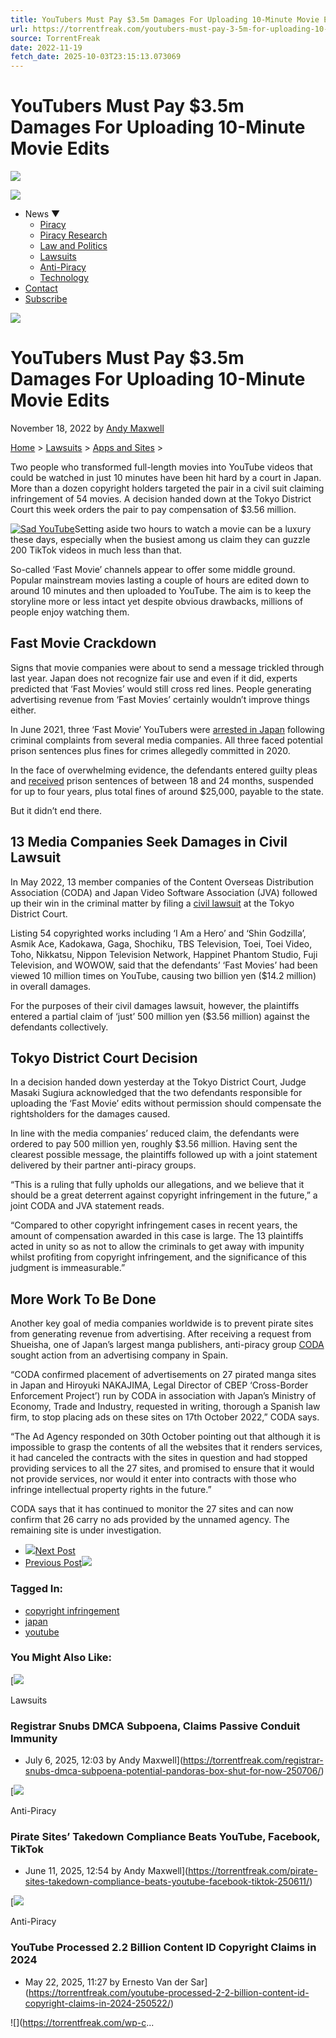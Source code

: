 ```yaml
---
title: YouTubers Must Pay $3.5m Damages For Uploading 10-Minute Movie Edits
url: https://torrentfreak.com/youtubers-must-pay-3-5m-for-uploading-10-minute-movie-edits-221118/
source: TorrentFreak
date: 2022-11-19
fetch_date: 2025-10-03T23:15:13.073069
---
```


# YouTubers Must Pay $3.5m Damages For Uploading 10-Minute Movie Edits

[![](https://torrentfreak.com/wp-content/themes/tf-theme-v2/build/assets/img/logo.svg)](/)

![](https://torrentfreak.com/wp-content/themes/tf-theme-v2/build/assets/img/search.svg)

* News ▼
  + [Piracy](https://torrentfreak.com/category/piracy/)
  + [Piracy Research](https://torrentfreak.com/category/research/)
  + [Law and Politics](https://torrentfreak.com/category/law-politics/)
  + [Lawsuits](https://torrentfreak.com/category/lawsuits/)
  + [Anti-Piracy](https://torrentfreak.com/category/anti-piracy/)
  + [Technology](https://torrentfreak.com/category/technology/)
* [Contact](https://torrentfreak.com/contact/)
* [Subscribe](https://torrentfreak.com/subscriptions/)

![](https://torrentfreak.com/wp-content/themes/tf-theme-v2/build/assets/img/x.svg)

# YouTubers Must Pay $3.5m Damages For Uploading 10-Minute Movie Edits

November 18, 2022 by
[Andy Maxwell](https://torrentfreak.com/author/andy/)

[Home](https://torrentfreak.com "Go to TorrentFreak.") > [Lawsuits](https://torrentfreak.com/category/lawsuits/ "Go to the Lawsuits category archives.") > [Apps and Sites](https://torrentfreak.com/category/lawsuits/apps-and-sites/ "Go to the Apps and Sites category archives.") >

Two people who transformed full-length movies into YouTube videos that could be watched in just 10 minutes have been hit hard by a court in Japan. More than a dozen copyright holders targeted the pair in a civil suit claiming infringement of 54 movies. A decision handed down at the Tokyo District Court this week orders the pair to pay compensation of $3.56 million.

[![Sad YouTube](https://torrentfreak.com/images/sadyoutube.jpg)](https://torrentfreak.com/images/sadyoutube.jpg)Setting aside two hours to watch a movie can be a luxury these days, especially when the busiest among us claim they can guzzle 200 TikTok videos in much less than that.

So-called ‘Fast Movie’ channels appear to offer some middle ground. Popular mainstream movies lasting a couple of hours are edited down to around 10 minutes and then uploaded to YouTube. The aim is to keep the storyline more or less intact yet despite obvious drawbacks, millions of people enjoy watching them.

## Fast Movie Crackdown

Signs that movie companies were about to send a message trickled through last year. Japan does not recognize fair use and even if it did, experts predicted that ‘Fast Movies’ would still cross red lines. People generating advertising revenue from ‘Fast Movies’ certainly wouldn’t improve things either.

In June 2021, three ‘Fast Movie’ YouTubers were [arrested in Japan](https://torrentfreak.com/police-arrest-three-for-posting-10-minute-movie-summaries-on-youtube-210623/) following criminal complaints from several media companies. All three faced potential prison sentences plus fines for crimes allegedly committed in 2020.

In the face of overwhelming evidence, the defendants entered guilty pleas and [received](https://torrentfreak.com/youtubers-who-uploaded-movie-edits-receive-suspended-prison-sentences-211118/) prison sentences of between 18 and 24 months, suspended for up to four years, plus total fines of around $25,000, payable to the state.

But it didn’t end there.

## 13 Media Companies Seek Damages in Civil Lawsuit

In May 2022, 13 member companies of the Content Overseas Distribution Association (CODA) and Japan Video Software Association (JVA) followed up their win in the criminal matter by filing a [civil lawsuit](https://torrentfreak.com/new-copyright-lawsuit-targets-uploaders-of-10-minute-movie-edits-220524/) at the Tokyo District Court.

Listing 54 copyrighted works including ‘I Am a Hero’ and ‘Shin Godzilla’, Asmik Ace, Kadokawa, Gaga, Shochiku, TBS Television, Toei, Toei Video, Toho, Nikkatsu, Nippon Television Network, Happinet Phantom Studio, Fuji Television, and WOWOW, said that the defendants’ ‘Fast Movies’ had been viewed 10 million times on YouTube, causing two billion yen ($14.2 million) in overall damages.

For the purposes of their civil damages lawsuit, however, the plaintiffs entered a partial claim of ‘just’ 500 million yen ($3.56 million) against the defendants collectively.

## Tokyo District Court Decision

In a decision handed down yesterday at the Tokyo District Court, Judge Masaki Sugiura acknowledged that the two defendants responsible for uploading the ‘Fast Movie’ edits without permission should compensate the rightsholders for the damages caused.

In line with the media companies’ reduced claim, the defendants were ordered to pay 500 million yen, roughly $3.56 million. Having sent the clearest possible message, the plaintiffs followed up with a joint statement delivered by their partner anti-piracy groups.

“This is a ruling that fully upholds our allegations, and we believe that it should be a great deterrent against copyright infringement in the future,” a joint CODA and JVA statement reads.

“Compared to other copyright infringement cases in recent years, the amount of compensation awarded in this case is large. The 13 plaintiffs acted in unity so as not to allow the criminals to get away with impunity whilst profiting from copyright infringement, and the significance of this judgment is immeasurable.”

## More Work To Be Done

Another key goal of media companies worldwide is to prevent pirate sites from generating revenue from advertising. After receiving a request from Shueisha, one of Japan’s largest manga publishers, anti-piracy group [CODA](http://coda-cj.jp/) sought action from an advertising company in Spain.

“CODA confirmed placement of advertisements on 27 pirated manga sites in Japan and Hiroyuki NAKAJIMA, Legal Director of CBEP ‘Cross-Border Enforcement Project’) run by CODA in association with Japan’s Ministry of Economy, Trade and Industry, requested in writing, thorough a Spanish law firm, to stop placing ads on these sites on 17th October 2022,” CODA says.

“The Ad Agency responded on 30th October pointing out that although it is impossible to grasp the contents of all the websites that it renders services, it had canceled the contracts with the sites in question and had stopped providing services to all the 27 sites, and promised to ensure that it would not provide services, nor would it enter into contracts with those who infringe intellectual property rights in the future.”

CODA says that it has continued to monitor the 27 sites and can now confirm that 26 carry no ads provided by the unnamed agency. The remaining site is under investigation.

* [![](https://torrentfreak.com/wp-content/themes/tf-theme-v2/build/assets/img/arrow-left.svg)Next Post](https://torrentfreak.com/annas-archive-opens-the-door-to-z-library-and-other-pirate-libraries-221118/)
* [Previous Post![](https://torrentfreak.com/wp-content/themes/tf-theme-v2/build/assets/img/arrow-right.svg)](https://torrentfreak.com/how-google-and-amazon-helped-the-fbi-identify-z-librarys-operators-221117/)

### Tagged In:

* [copyright infringement](https://torrentfreak.com/tag/copyright-infringement-2/)
* [japan](https://torrentfreak.com/tag/japan/)
* [youtube](https://torrentfreak.com/tag/youtube/)

### You Might Also Like:

[![](https://torrentfreak.com/images/wiredmessfeat-500x210.jpg)

Lawsuits

### Registrar Snubs DMCA Subpoena, Claims Passive Conduit Immunity

* July 6, 2025, 12:03 by Andy Maxwell](https://torrentfreak.com/registrar-snubs-dmca-subpoena-potential-pandoras-box-shut-for-now-250706/)

[![](https://torrentfreak.com/images/takedown-f5j-500x210.png)

Anti-Piracy

### Pirate Sites’ Takedown Compliance Beats YouTube, Facebook, TikTok

* June 11, 2025, 12:54 by Andy Maxwell](https://torrentfreak.com/pirate-sites-takedown-compliance-beats-youtube-facebook-tiktok-250611/)

[![](https://torrentfreak.com/images/youtube-1-500x210.jpg)

Anti-Piracy

### YouTube Processed 2.2 Billion Content ID Copyright Claims in 2024

* May 22, 2025, 11:27 by Ernesto Van der Sar](https://torrentfreak.com/youtube-processed-2-2-billion-content-id-copyright-claims-in-2024-250522/)

![](https://torrentfreak.com/wp-c...